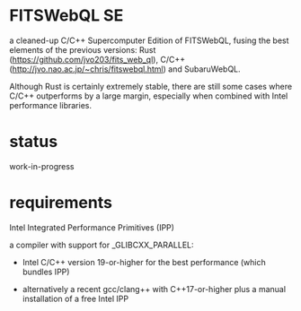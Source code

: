 # FITSWebQL SE
a cleaned-up C/C++ Supercomputer Edition of FITSWebQL, fusing the best elements of the previous versions: Rust (https://github.com/jvo203/fits_web_ql), C/C++ (http://jvo.nao.ac.jp/~chris/fitswebql.html) and SubaruWebQL.

Although Rust is certainly extremely stable, there are still some cases where C/C++ outperforms by a large margin, especially when combined with Intel performance libraries.

# status
work-in-progress

# requirements
Intel Integrated Performance Primitives (IPP)

a compiler with support for _GLIBCXX_PARALLEL:

* Intel C/C++ version 19-or-higher for the best performance (which bundles IPP)

* alternatively a recent gcc/clang++ with C++17-or-higher plus a manual installation of a free Intel IPP
